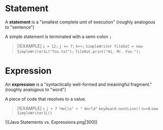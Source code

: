 # Statement
A **statement** is a "smallest complete unit of execution" (roughly analogous to "sentence")

A simple statement is terminated with a semi-colon `;`


> [!EXAMPLE]
> `i = 12;`
> `j += 7;`
> `k++;`
> `SimpleWriter fileOut = new SimpleWriter1L("foo.txt");`
> `fileOut.print("Hi, Mr. Foo.");`

# Expression
An **expression** is a "syntactically well-formed and meaningful fragment." (roughly analogous to "word")

A piece of code that resolves to a value.

> [!EXAMPLE]
> `i`
> `j + 7`
> `"Hello" + " World"`
> `keyboard.nextLine()`
> `n==0`
> `new SimpleWriter1L()`

![[Java Statements vs. Expressions.png|300]]